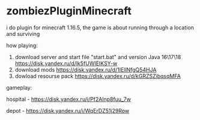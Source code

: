 # zombiezPluginMinecraft
i do plugin for minecraft 1.16.5, the game is about running through a location and surviving

how playing:

1. download server and start file "start.bat" and version Java 16\17\18 https://disk.yandex.ru/d/lk5fUWIEIKSY-w
2. download mods https://disk.yandex.ru/d/1IEllNfgQ54HJA
3. dowload resourse pack https://disk.yandex.ru/d/kGRZSZibqsqMFA

gameplay:

hospital - https://disk.yandex.ru/i/Pf2Alnp8fuu_7w

depot - https://disk.yandex.ru/i/WqErDZ51j29Row
